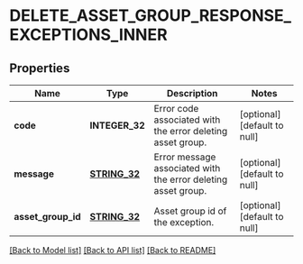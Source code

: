 # DELETE_ASSET_GROUP_RESPONSE_EXCEPTIONS_INNER

## Properties
Name | Type | Description | Notes
------------ | ------------- | ------------- | -------------
**code** | **INTEGER_32** | Error code associated with the error deleting asset group. | [optional] [default to null]
**message** | [**STRING_32**](STRING_32.md) | Error message associated with the error deleting asset group. | [optional] [default to null]
**asset_group_id** | [**STRING_32**](STRING_32.md) | Asset group id of the exception. | [optional] [default to null]

[[Back to Model list]](../README.md#documentation-for-models) [[Back to API list]](../README.md#documentation-for-api-endpoints) [[Back to README]](../README.md)


